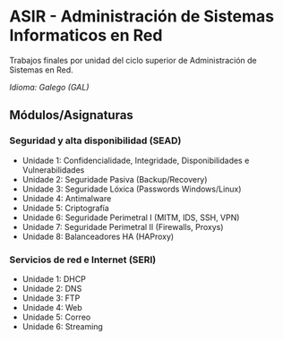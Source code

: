# ASIR - Administración de Sistemas Informaticos en Red
Trabajos finales por unidad del ciclo superior de Administración de Sistemas en Red. 

*Idioma: Galego (GAL)*

## Módulos/Asignaturas

### Seguridad y alta disponibilidad (SEAD)
- Unidade 1: Confidencialidade, Integridade, Disponibilidades e Vulnerabilidades
- Unidade 2: Seguridade Pasiva (Backup/Recovery)
- Unidade 3: Seguridade Lóxica (Passwords Windows/Linux)
- Unidade 4: Antimalware
- Unidade 5: Criptografía
- Unidade 6: Seguridade Perimetral I (MITM, IDS, SSH, VPN)
- Unidade 7: Seguridade Perimetral II (Firewalls, Proxys)
- Unidade 8: Balanceadores HA (HAProxy)

### Servicios de red e Internet (SERI)
- Unidade 1: DHCP
- Unidade 2: DNS
- Unidade 3: FTP
- Unidade 4: Web
- Unidade 5: Correo
- Unidade 6: Streaming

